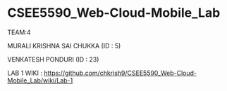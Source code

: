 # CSEE5590_Web-Cloud-Mobile_Lab

TEAM:4

MURALI KRISHNA SAI CHUKKA (ID : 5)

VENKATESH PONDURI (ID : 23)

LAB 1 WIKI : https://github.com/chkrish9/CSEE5590_Web-Cloud-Mobile_Lab/wiki/Lab-1